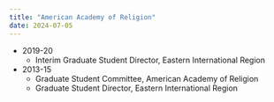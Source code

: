 ```yaml
---
title: "American Academy of Religion"
date: 2024-07-05
---
```

- 2019-20
   - Interim Graduate Student Director, Eastern International Region
- 2013-15
   - Graduate Student Committee, American Academy of Religion
   - Graduate Student Director, Eastern International Region
